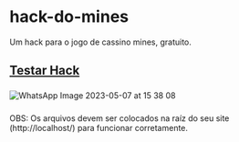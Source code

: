 # hack-do-mines
Um hack para o jogo de cassino mines, gratuito.
## [Testar Hack](http://144.22.145.131:8181/)
###
![WhatsApp Image 2023-05-07 at 15 38 08](https://github.com/proxlu/hack-do-mines/assets/105125779/54de5ce9-05c7-48f0-b07d-be9c2fcd37cd)
###
OBS: Os arquivos devem ser colocados na raíz do seu site (http://localhost/) para funcionar corretamente.
